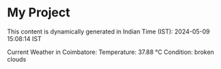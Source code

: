 # My Project

This content is dynamically generated in Indian Time (IST): 2024-05-09 15:08:14 IST


Current Weather in Coimbatore:
Temperature: 37.88 °C
Condition: broken clouds
